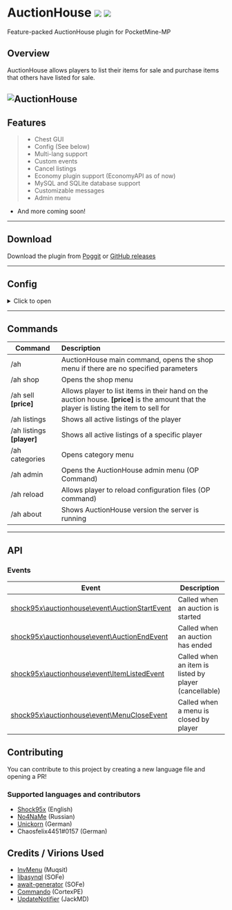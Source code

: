 # AuctionHouse [![](https://poggit.pmmp.io/shield.state/AuctionHouse)](https://poggit.pmmp.io/p/AuctionHouse) [![](https://poggit.pmmp.io/shield.dl.total/AuctionHouse)](https://poggit.pmmp.io/p/AuctionHouse)
Feature-packed AuctionHouse plugin for PocketMine-MP  
   
## Overview  
AuctionHouse allows players to list their items for sale and purchase items that others have listed for sale.  
  
![AuctionHouse](https://github.com/Shock95x/AuctionHouse/blob/master/img/auctionhouse.png)  
---  
## Features  
>- Chest GUI  
>- Config (See below)  
>- Multi-lang support  
>- Custom events  
>- Cancel listings
>- Economy plugin support (EconomyAPI as of now)  
>- MySQL and SQLite database support  
>- Customizable messages  
>- Admin menu  
- And more coming soon!  
---  
## Download  
Download the plugin from [Poggit](https://poggit.pmmp.io/p/AuctionHouse) or [GitHub releases](https://github.com/Shock95x/AuctionHouse/releases)
  
---  
## Config  

<details>
  <summary>Click to open</summary>

```yaml  
---  
# DO NOT EDIT THIS VALUE, INTERNAL USE ONLY.
config-version: 5

# Sets the prefix for this plugin.
prefix: "[&l&6Auction House&r]"
# Minimum price required to create a listing
min-price: 0
# Maximum price a listing can have (-1 = No limit)
max-price: -1
# Sets the default language for the plugin, you can edit text and messages in this file.
default-language: en_US
# Sets the amount of hours a listing is active before being automatically cancelled and expired.
expire-interval: 48
# Sets the price it costs to list an item on the auction house.
listing-price: 0
# Sets a cooldown between listing items in seconds
listing-cooldown: 0
# Allows or blocks players in creative mode from selling items.
creative-sale: false
# Maximum amount of listings a player can have by default
max-listings: 45
# Shows item lore on the auction house
show-lore: true
# Days to automatically delete expired listings (-1 to disable)
expired-duration: 15
# Formats price with commas (ex. 1,000,000)
price-formatted: true
# Items that cannot be listed on the auction. Refer to https://minecraftitemids.com/ or https://minecraft-ids.grahamedgecombe.com/ for a list of item ids.
blacklist:
- '1000' # Example items
- '1234:5'
- 'minecraft:air'

# AH sign triggers
sign-triggers:
- "[AuctionHouse]"
- "[AH]"

# Menu button items
buttons:
stats: "minecraft:chest"
back: "minecraft:paper"
previous: "minecraft:paper"
next: "minecraft:paper"
info: "minecraft:book"
howto: "minecraft:emerald"
return_all: "minecraft:redstone_block"
player_listings: "minecraft:diamond"
expired_listings: "minecraft:poisonous_potato"
admin_menu: "minecraft:redstone"
confirm_purchase: "minecraft:stained_glass_pane:5"
cancel_purchase: "minecraft:stained_glass_pane:14"
...
```  
</details>

---  
## Commands  
  
| Command        | Description           |  
| ------------- |:--------------|  
| /ah      | AuctionHouse main command, opens the shop menu if there are no specified parameters |  
| /ah shop | Opens the shop menu    |  
| /ah sell **[price]** | Allows player to list items in their hand on the auction house. **[price]** is the amount that the player is listing the item to sell for     |  
| /ah listings | Shows all active listings of the player |  
| /ah listings **[player]**| Shows all active listings of a specific player |  
| /ah categories | Opens category menu |  
| /ah admin | Opens the AuctionHouse admin menu (OP Command) |  
| /ah reload | Allows player to reload configuration files (OP command) |  
| /ah about | Shows AuctionHouse version the server is running |  
---  
## API  
### Events  
| Event        | Description           |  
| ------------- | -------------- |  
| [shock95x\auctionhouse\event\AuctionStartEvent](https://github.com/Shock95x/AuctionHouse/blob/master/src/shock95x/auctionhouse/event/AuctionStartEvent.php) | Called when an auction is started |  
| [shock95x\auctionhouse\event\AuctionEndEvent](https://github.com/Shock95x/AuctionHouse/blob/master/src/shock95x/auctionhouse/event/AuctionEndEvent.php)   | Called when an auction has ended    |  
| [shock95x\auctionhouse\event\ItemListedEvent](https://github.com/Shock95x/AuctionHouse/blob/master/src/shock95x/auctionhouse/event/ItemListedEvent.php)   | Called when an item is listed by player (cancellable) |  
| [shock95x\auctionhouse\event\MenuCloseEvent](https://github.com/Shock95x/AuctionHouse/blob/master/src/shock95x/auctionhouse/event/MenuCloseEvent.php) | Called when a menu is closed by player |  
  
## Contributing  
You can contribute to this project by creating a new language file and opening a PR!  
### Supported languages and contributors 
- [Shock95x](https://github.com/Shock95x) (English)  
- [No4NaMe](https://github.com/No4NaMe) (Russian)
- [Unickorn](https://github.com/Unickorn) (German)
- Chaosfelix4451#0157 (German)

## Credits / Virions Used
- [InvMenu](https://github.com/Muqsit/InvMenu) (Muqsit)  
- [libasynql](https://github.com/poggit/libasynql) (SOFe)
- [await-generator](https://github.com/SOF3/await-generator) (SOFe)
- [Commando](https://github.com/CortexPE/Commando) (CortexPE)
- [UpdateNotifier](https://github.com/JackMD/UpdateNotifier) (JackMD)